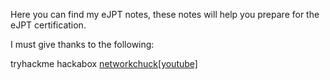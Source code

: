 Here you can find my eJPT notes, these notes will help you prepare for the eJPT certification. 

I must give thanks to the following:

tryhackme
hackabox
[networkchuck[youtube]](https://www.youtube.com/@NetworkChuck)


